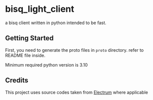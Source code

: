 # bisq_light_client

a bisq client written in python intended to be fast.

## Getting Started

First, you need to generate the proto files in `proto` directory. refer to README file inside.

Minimum required python version is 3.10

## Credits

This project uses source codes taken from [Electrum](https://github.com/spesmilo/electrum) where applicable
